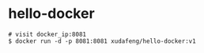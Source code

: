 # hello-docker

```shell
# visit docker_ip:8081
$ docker run -d -p 8081:8081 xudafeng/hello-docker:v1
```
